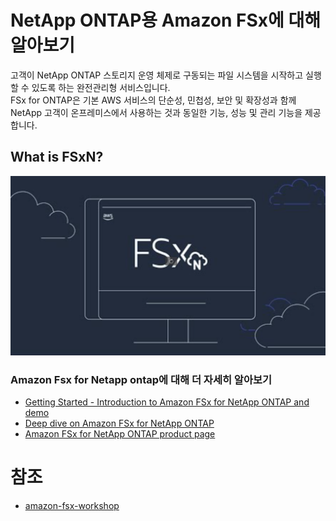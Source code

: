 # NetApp ONTAP용 Amazon FSx에 대해 알아보기
고객이 NetApp ONTAP 스토리지 운영 체제로 구동되는 파일 시스템을 시작하고 실행할 수 있도록 하는 완전관리형 서비스입니다. </br>
FSx for ONTAP은 기본 AWS 서비스의 단순성, 민첩성, 보안 및 확장성과 함께 NetApp 고객이 온프레미스에서 사용하는 것과 동일한 기능, 성능 및 관리 기능을 제공합니다.

## What is FSxN?
[![Alt text](./Images/readme-0.png)](https://youtu.be/2MefyahWOq4)

### Amazon Fsx for Netapp ontap에 대해 더 자세히 알아보기
- [Getting Started - Introduction to Amazon FSx for NetApp ONTAP and demo](https://www.youtube.com/watch?v=JcKsOUYoJYA)
- [Deep dive on Amazon FSx for NetApp ONTAP](https://www.youtube.com/watch?v=V7iwoZHDNGs)
- [Amazon FSx for NetApp ONTAP product page](https://aws.amazon.com/fsx/netapp-ontap/)

# 참조
- [amazon-fsx-workshop](https://github.com/aws-samples/amazon-fsx-workshop/tree/master/netapp-ontap/01-access-workshop-environment)